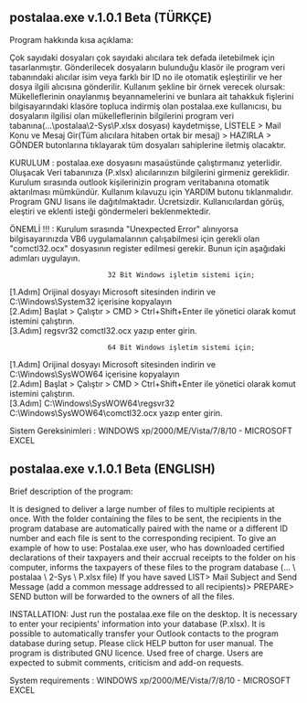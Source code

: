 ## postalaa.exe v.1.0.1 Beta (TÜRKÇE)
Program hakkında kısa açıklama: 

Çok sayıdaki dosyaları çok sayıdaki alıcılara tek defada iletebilmek için tasarlanmıştır. Gönderilecek dosyaların bulunduğu klasör ile program veri tabanındaki alıcılar isim veya farklı bir ID no ile otomatik eşleştirilir ve her dosya ilgili alıcısına gönderilir. Kullanım şekline bir örnek verecek olursak: Mükelleflerinin onaylanmış beyannamelerini ve bunlara ait tahakkuk fişlerini bilgisayarındaki klasöre topluca indirmiş olan postalaa.exe kullanıcısı, bu dosyaların ilgilisi olan mükelleflerinin bilgilerini program veri tabanına(...\postalaa\2-Sys\P.xlsx dosyası) kaydetmişse,  LİSTELE > Mail Konu ve Mesaj Gir(Tüm alıcılara hitaben ortak bir mesaj) > HAZIRLA  > GÖNDER butonlarına tıklayarak tüm dosyaları sahiplerine iletmiş olacaktır. 

KURULUM : 
postalaa.exe dosyasını masaüstünde çalıştırmanız yeterlidir. Oluşacak Veri tabanınıza (P.xlsx) alıcılarınızın bilgilerini girmeniz gereklidir. Kurulum sırasında outlook kişilerinizin program veritabanına otomatik aktarılması mümkündür. Kullanım kılavuzu için YARDIM butonu tıklanmalıdır. Program GNU lisans ile dağıtılmaktadır. Ücretsizdir. Kullanıcılardan görüş, eleştiri ve eklenti isteği göndermeleri beklenmektedir.

ÖNEMLİ !!! : Kurulum sırasında "Unexpected Error" alınıyorsa bilgisayarınızda VB6 uygulamalarının çalışabilmesi için gerekli olan "comctl32.ocx" dosyasının register edilmesi gerekir. Bunun için aşağıdaki adımları uygulayın.

                            32 Bit Windows işletim sistemi için;
[1.Adım] Orijinal dosyayı Microsoft sitesinden indirin ve C:\Windows\System32 içerisine kopyalayın                           
[2.Adım] Başlat > Çalıştır > CMD > Ctrl+Shift+Enter ile yönetici olarak komut istemini çalıştırın.      
[3.Adım] regsvr32 comctl32.ocx yazıp enter girin.

                            64 Bit Windows işletim sistemi için;
[1.Adım] Orijinal dosyayı Microsoft sitesinden indirin ve C:\Windows\SysWOW64 içerisine kopyalayın                           
[2.Adım] Başlat > Çalıştır > CMD > Ctrl+Shift+Enter ile yönetici olarak komut istemini çalıştırın.                            
[3.Adım] C:\Windows\SysWOW64\regsvr32 C:\Windows\SysWOW64\comctl32.ocx yazıp enter girin.


Sistem Gereksinimleri :  WINDOWS xp/2000/ME/Vista/7/8/10 - MICROSOFT EXCEL

## postalaa.exe v.1.0.1 Beta (ENGLISH) 

Brief description of the program: 

It is designed to deliver a large number of files to multiple recipients at once. With the folder containing the files to be sent, the recipients in the program database are automatically paired with the name or a different ID number and each file is sent to the corresponding recipient. To give an example of how to use: Postalaa.exe user, who has downloaded certified declarations of their taxpayers and their accrual receipts to the folder on his computer, informs the taxpayers of these files to the program database (... \ postalaa \ 2-Sys \ P.xlsx file) If you have saved LIST> Mail Subject and Send Message (add a common message addressed to all recipients)> PREPARE> SEND button will be forwarded to the owners of all the files.

INSTALLATION: 
Just run the postalaa.exe file on the desktop. It is necessary to enter your recipients' information into your database (P.xlsx). It is possible to automatically transfer your Outlook contacts to the program database during setup. Please click HELP button for user manual. The program is distributed GNU licence. Used free of charge. Users are expected to submit comments, criticism and add-on requests.

System requirements : WINDOWS xp/2000/ME/Vista/7/8/10 - MICROSOFT EXCEL

